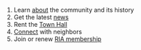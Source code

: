 1. Learn [about](/about) the community and its history
2. Get the latest [news](/news)
3. Rent the [Town Hall](/hall)
4. [Connect](/contact) with neighbors
5. Join or renew [RIA membership](/ria)
